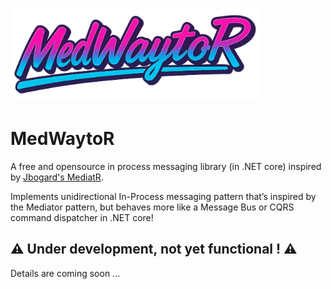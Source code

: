 <h1>
    <picture>
        <!-- Commented out for now
            <source media="(prefers-color-scheme: dark)" srcset="MedWaytoR.darklogo.png">
            <source media="(prefers-color-scheme: light)" srcset="MedWaytoR.lightlogo.png">
        Commented out for now -->
        <img alt="MedWaytoR" src="logo/MedWaytoR.logo.png" width="400">
    </picture>
</h1>

# MedWaytoR

A free and opensource in process messaging library (in .NET core) inspired
by [Jbogard's MediatR](https://github.com/jbogard/MediatR).

Implements unidirectional In-Process messaging pattern that’s inspired by the Mediator pattern, but behaves more like a
Message Bus or CQRS command dispatcher in .NET core!

## ⚠️ Under development, not yet functional ! ⚠️

Details are coming soon ...
